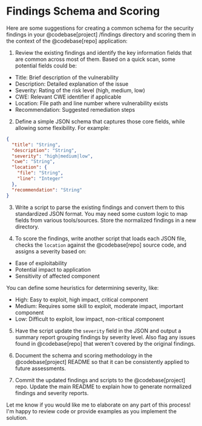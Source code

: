 # Findings Schema and Scoring

Here are some suggestions for creating a common schema for the security findings in your @codebase[project] /findings directory and scoring them in the context of the @codebase[repo] application:

1. Review the existing findings and identify the key information fields that are common across most of them. Based on a quick scan, some potential fields could be:
- Title: Brief description of the vulnerability 
- Description: Detailed explanation of the issue
- Severity: Rating of the risk level (high, medium, low)
- CWE: Relevant CWE identifier if applicable 
- Location: File path and line number where vulnerability exists
- Recommendation: Suggested remediation steps

2. Define a simple JSON schema that captures those core fields, while allowing some flexibility. For example:

```json
{
  "title": "String",
  "description": "String", 
  "severity": "high|medium|low",
  "cwe": "String",
  "location": {
    "file": "String",
    "line": "Integer"  
  },
  "recommendation": "String"
}
```

3. Write a script to parse the existing findings and convert them to this standardized JSON format. You may need some custom logic to map fields from various tools/sources. Store the normalized findings in a new directory.

4. To score the findings, write another script that loads each JSON file, checks the `location` against the @codebase[repo] source code, and assigns a severity based on:
- Ease of exploitability 
- Potential impact to application
- Sensitivity of affected component

You can define some heuristics for determining severity, like:
- High: Easy to exploit, high impact, critical component 
- Medium: Requires some skill to exploit, moderate impact, important component
- Low: Difficult to exploit, low impact, non-critical component

5. Have the script update the `severity` field in the JSON and output a summary report grouping findings by severity level. Also flag any issues found in @codebase[repo] that weren't covered by the original findings.

6. Document the schema and scoring methodology in the @codebase[project] README so that it can be consistently applied to future assessments.

7. Commit the updated findings and scripts to the @codebase[project] repo. Update the main README to explain how to generate normalized findings and severity reports.

Let me know if you would like me to elaborate on any part of this process! I'm happy to review code or provide examples as you implement the solution.
